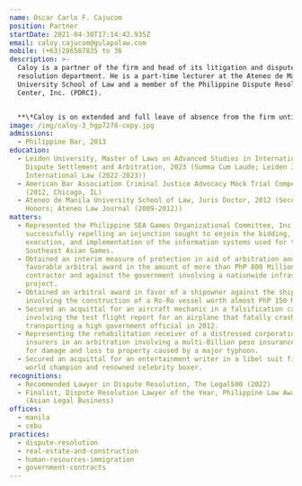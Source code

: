 ```yaml
---
name: Oscar Carlo F. Cajucom
position: Partner
startDate: 2021-04-30T17:14:42.935Z
email: caloy.cajucom@gulapalaw.com
mobile: (+63)286587835 to 36
description: >-
  Caloy is a partner of the firm and head of its litigation and dispute
  resolution department. He is a part-time lecturer at the Ateneo de Manila
  University School of Law and a member of the Philippine Dispute Resolution
  Center, Inc. (PDRCI).


  **\*Caloy is on extended and full leave of absence from the firm until September 2024.**
image: /img/caloy-3_hgp7278-copy.jpg
admissions:
  - Philippine Bar, 2013
education:
  - Leiden University, Master of Laws on Advanced Studies in International
    Dispute Settlement and Arbitration, 2023 (Summa Cum Laude; Leiden Journal of
    International Law (2022-2023))
  - American Bar Association Criminal Justice Advocacy Mock Trial Competition
    (2012, Chicago, IL)
  - Ateneo de Manila University School of Law, Juris Doctor, 2012 (Second
    Honors; Ateneo Law Journal (2009-2012))
matters:
  - Represented the Philippine SEA Games Organizational Committee, Inc. in
    successfully repelling an injunction sought to enjoin the bidding, award,
    execution, and implementation of the information systems used for the 2019
    Southeast Asian Games.
  - Obtained an interim measure of protection in aid of arbitration and a
    favorable arbitral award in the amount of more than PhP 800 Million for a
    contractor and against the government involving a nationwide infrastructure
    project.
  - Obtained an arbitral award in favor of a shipowner against the shipbuilder
    involving the construction of a Ro-Ro vessel worth almost PhP 150 Million.
  - Secured an acquittal for an aircraft mechanic in a falsification case
    involving the test flight report for an airplane that fatally crashed while
    transporting a high government official in 2012.
  - Representing the rehabilitation receiver of a distressed corporation against
    insurers in an arbitration involving a multi-Billion peso insurance claim
    for damage and loss to property caused by a major typhoon.
  - Secured an acquittal for an entertainment writer in a libel suit filed by a
    world champion and renowned celebrity boxer.
recognitions:
  - Recommended Lawyer in Dispute Resolution, The Legal500 (2022)
  - Finalist, Dispute Resolution Lawyer of the Year, Philippine Law Awards 2020
    (Asian Legal Business)
offices:
  - manila
  - cebu
practices:
  - dispute-resolution
  - real-estate-and-construction
  - human-resources-immigration
  - government-contracts
---
```

